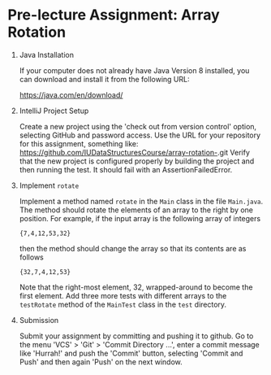 # Pre-lecture Assignment: Array Rotation

1. Java Installation

   If your computer does not already have Java Version 8 installed,
   you can download and install it from the following URL:
   
   https://java.com/en/download/

2. IntelliJ Project Setup 

    Create a new project using the 'check out from version control'
    option, selecting GitHub and password access. Use the URL for
    your repository for this assignment, something like:
    https://github.com/IUDataStructuresCourse/array-rotation-<username>.git
    Verify that the new project is configured properly by building the
    project and then running the test. It should fail with an AssertionFailedError.

3. Implement `rotate`

    Implement a method named `rotate` in the `Main` class in the file
    `Main.java`. The method should rotate the elements of an array to the
    right by one position.  For example, if the input array is the
    following array of integers

    ~~~~
    {7,4,12,53,32}
    ~~~~

    then the method should change the array so that its contents are as follows

    ~~~~
    {32,7,4,12,53}
    ~~~~

    Note that the right-most element, 32, wrapped-around to become the
    first element. Add three more tests with different arrays to the
    `testRotate` method of the `MainTest` class in the `test` directory.

4. Submission
 
     Submit your assignment by committing and pushing it to github.
     Go to the menu 'VCS' > 'Git' > 'Commit Directory ...',
     enter a commit message like 'Hurrah!' and push the 'Commit'
     button, selecting 'Commit and Push' and then again 'Push'
     on the next window.
  
